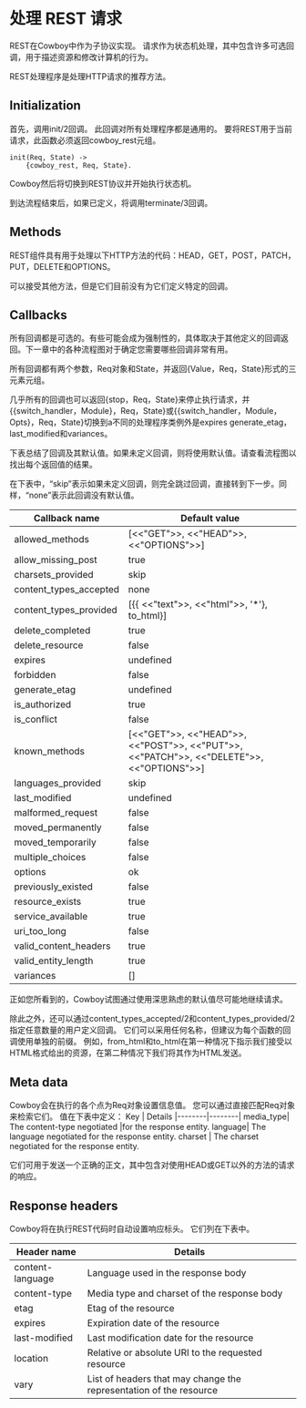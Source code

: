 # 处理 REST 请求

REST在Cowboy中作为子协议实现。 请求作为状态机处理，其中包含许多可选回调，用于描述资源和修改计算机的行为。

REST处理程序是处理HTTP请求的推荐方法。

## Initialization

首先，调用init/2回调。 此回调对所有处理程序都是通用的。 要将REST用于当前请求，此函数必须返回cowboy_rest元组。
```
init(Req, State) ->
    {cowboy_rest, Req, State}.
```

Cowboy然后将切换到REST协议并开始执行状态机。

到达流程结束后，如果已定义，将调用terminate/3回调。

## Methods

REST组件具有用于处理以下HTTP方法的代码：HEAD，GET，POST，PATCH，PUT，DELETE和OPTIONS。

可以接受其他方法，但是它们目前没有为它们定义特定的回调。

## Callbacks

所有回调都是可选的。有些可能会成为强制性的，具体取决于其他定义的回调返回。下一章中的各种流程图对于确定您需要哪些回调非常有用。

所有回调都有两个参数，Req对象和State，并返回{Value，Req，State}形式的三元素元组。

几乎所有的回调也可以返回{stop，Req，State}来停止执行请求，并{{switch_handler，Module}，Req，State}或{{switch_handler，Module，Opts}，Req，State}切换到a不同的处理程序类例外是expires generate_etag，last_modified和variances。

下表总结了回调及其默认值。如果未定义回调，则将使用默认值。请查看流程图以找出每个返回值的结果。

在下表中，“skip”表示如果未定义回调，则完全跳过回调，直接转到下一步。同样，“none”表示此回调没有默认值。

Callback name	|Default value|
--------------------|-------
allowed_methods|	[<<"GET">>, <<"HEAD">>, <<"OPTIONS">>]|
allow_missing_post|	true|
charsets_provided|	skip|
content_types_accepted|	none
content_types_provided|	[{{ <<"text">>, <<"html">>, '*'}, to_html}]
delete_completed|	true
delete_resource	|false
expires	|undefined
forbidden|	false
generate_etag	|undefined
is_authorized	|true
is_conflict	|false
known_methods |	[<<"GET">>, <<"HEAD">>, <<"POST">>, <<"PUT">>, <<"PATCH">>, <<"DELETE">>, <<"OPTIONS">>]
languages_provided|	skip
last_modified	|undefined
malformed_request|	false
moved_permanently	|false
moved_temporarily	|false
multiple_choices	|false
options	|ok
previously_existed|false
resource_exists|true
service_available|true
uri_too_long|false
valid_content_headers|true
valid_entity_length	|true
variances	|[]

正如您所看到的，Cowboy试图通过使用深思熟虑的默认值尽可能地继续请求。

除此之外，还可以通过content_types_accepted/2和content_types_provided/2指定任意数量的用户定义回调。 它们可以采用任何名称，但建议为每个函数的回调使用单独的前缀。 例如，from_html和to_html在第一种情况下指示我们接受以HTML格式给出的资源，在第二种情况下我们将其作为HTML发送。

## Meta data

Cowboy会在执行的各个点为Req对象设置信息值。 您可以通过直接匹配Req对象来检索它们。 值在下表中定义：
 Key |	Details
|--------|--------|
media_type|	The content-type negotiated |for the response entity.
language|	The language negotiated for the response entity.
charset |	The charset negotiated for the response entity.

它们可用于发送一个正确的正文，其中包含对使用HEAD或GET以外的方法的请求的响应。

## Response headers

Cowboy将在执行REST代码时自动设置响应标头。 它们列在下表中。

Header name |	Details
|--------|--------|
content-language|	Language used in the response body
content-type|	Media type and charset of the response body
etag |	Etag of the resource
expires|	Expiration date of the resource
last-modified	|Last modification date for the resource
location |	Relative or absolute URI to the requested resource
vary|	List of headers that may change the representation of the resource
